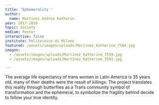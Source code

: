 ```yaml
---
title: 'Ephemerality '
author:
  name: Martinez Andrea Katherin
year: 2017-2018
topic: Society
medium: Poster
interactive: false
institute: Politecnico di Milano
featured: /assets/images/uploads/Martinez_Katherine_7584.jpg
images:
  - /assets/images/uploads/Martinez_Katherine_7559.jpg
  - /assets/images/uploads/Martinez_Katherine_7581.jpg

---
```

The average life expectancy of trans women in Latin America is 35 years old, many of their deaths were the result of killings. The project translates this reality through butterflies as a Trans community symbol of transformation and the ephemeral, to symbolize the fragility behind decide to follow your true identity.
